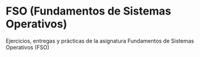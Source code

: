 # FSO (Fundamentos de Sistemas Operativos)
Ejercicios, entregas y prácticas de la asignatura Fundamentos de Sistemas Operativos (FSO)

